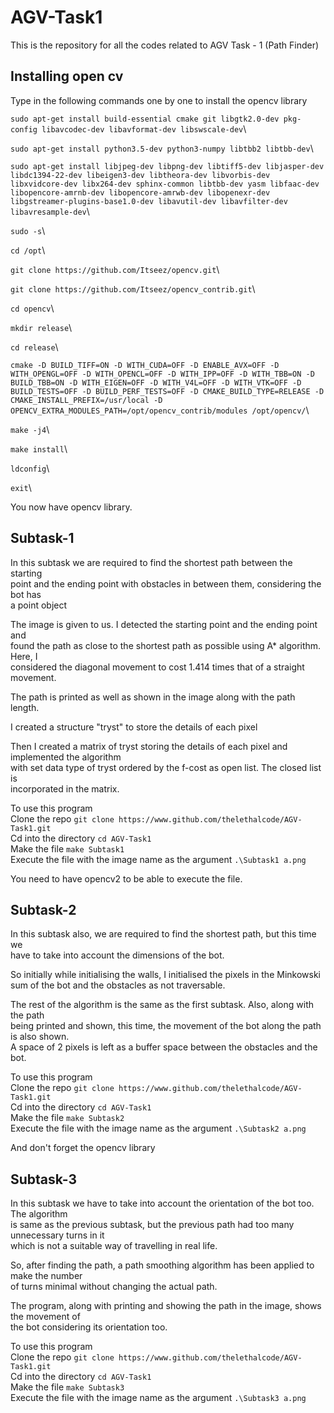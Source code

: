 # AGV-Task1

This is the repository for all the codes related to AGV Task - 1 (Path Finder)

## Installing open cv

Type in the following commands one by one to install the opencv library

`sudo apt-get install build-essential cmake git libgtk2.0-dev pkg-config libavcodec-dev libavformat-dev libswscale-dev`\

`sudo apt-get install python3.5-dev python3-numpy libtbb2 libtbb-dev`\

`sudo apt-get install libjpeg-dev libpng-dev libtiff5-dev libjasper-dev libdc1394-22-dev libeigen3-dev libtheora-dev libvorbis-dev libxvidcore-dev libx264-dev sphinx-common libtbb-dev yasm libfaac-dev libopencore-amrnb-dev libopencore-amrwb-dev libopenexr-dev libgstreamer-plugins-base1.0-dev libavutil-dev libavfilter-dev libavresample-dev`\

`sudo -s`\

`cd /opt`\

`git clone https://github.com/Itseez/opencv.git`\

`git clone https://github.com/Itseez/opencv_contrib.git`\

`cd opencv`\

`mkdir release`\

`cd release`\

`cmake -D BUILD_TIFF=ON -D WITH_CUDA=OFF -D ENABLE_AVX=OFF -D WITH_OPENGL=OFF -D WITH_OPENCL=OFF -D WITH_IPP=OFF -D WITH_TBB=ON -D BUILD_TBB=ON -D WITH_EIGEN=OFF -D WITH_V4L=OFF -D WITH_VTK=OFF -D BUILD_TESTS=OFF -D BUILD_PERF_TESTS=OFF -D CMAKE_BUILD_TYPE=RELEASE -D CMAKE_INSTALL_PREFIX=/usr/local -D OPENCV_EXTRA_MODULES_PATH=/opt/opencv_contrib/modules /opt/opencv/`\

`make -j4`\

`make install`\

`ldconfig`\

`exit`\

You now have opencv library.

## Subtask-1

In this subtask we are required to find the shortest path between the starting\
point and the ending point with obstacles in between them, considering the bot has\
a point object

The image is given to us. I detected the starting point and the ending point and\
found the path as close to the shortest path as possible using A* algorithm. Here, I\
considered the diagonal movement to cost 1.414 times that of a straight movement.

The path is printed as well as shown in the image along with the path length.

I created a structure "tryst" to store the details of each pixel

Then I created a matrix of tryst storing the details of each pixel and implemented the algorithm\
with set data type of tryst ordered by the f-cost as open list. The closed list is\
incorporated in the matrix.

To use this program\
Clone the repo
`git clone https://www.github.com/thelethalcode/AGV-Task1.git`\
Cd into the directory
`cd AGV-Task1`\
Make the file
`make Subtask1`\
Execute the file with the image name as the argument
`.\Subtask1 a.png`

You need to have opencv2 to be able to execute the file.

## Subtask-2

In this subtask also, we are required to find the shortest path, but this time we\
have to take into account the dimensions of the bot.

So initially while initialising the walls, I initialised the pixels in the Minkowski\
sum of the bot and the obstacles as not traversable.

The rest of the algorithm is the same as the first subtask. Also, along with the path\
being printed and shown, this time, the movement of the bot along the path is also shown.\
A space of 2 pixels is left as a buffer space between the obstacles and the bot.

To use this program\
Clone the repo
`git clone https://www.github.com/thelethalcode/AGV-Task1.git`\
Cd into the directory
`cd AGV-Task1`\
Make the file
`make Subtask2`\
Execute the file with the image name as the argument
`.\Subtask2 a.png`

And don't forget the opencv library

## Subtask-3

In this subtask we have to take into account the orientation of the bot too. The algorithm\
is same as the previous subtask, but the previous path had too many unnecessary turns in it\
which is not a suitable way of travelling in real life.

So, after finding the path, a path smoothing algorithm has been applied to make the number\
of turns minimal without changing the actual path.

The program, along with printing and showing the path in the image, shows the movement of\
the bot considering its orientation too.

To use this program\
Clone the repo
`git clone https://www.github.com/thelethalcode/AGV-Task1.git`\
Cd into the directory
`cd AGV-Task1`\
Make the file
`make Subtask3`\
Execute the file with the image name as the argument
`.\Subtask3 a.png`
